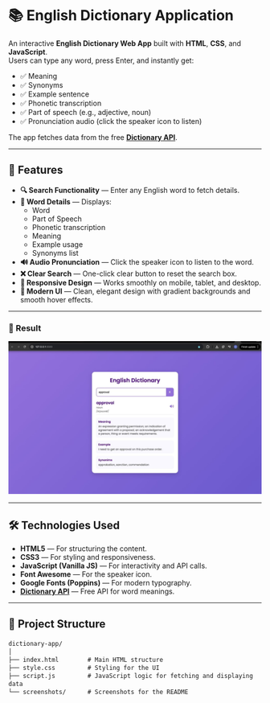 # 📚 English Dictionary Application

An interactive **English Dictionary Web App** built with **HTML**, **CSS**, and **JavaScript**.  
Users can type any word, press Enter, and instantly get:

- ✅ Meaning  
- ✅ Synonyms  
- ✅ Example sentence  
- ✅ Phonetic transcription  
- ✅ Part of speech (e.g., adjective, noun)  
- ✅ Pronunciation audio (click the speaker icon to listen)

The app fetches data from the free **[Dictionary API](https://dictionaryapi.dev/)**.

---

## 🚀 Features

- **🔍 Search Functionality** — Enter any English word to fetch details.  
- **📖 Word Details** — Displays:
  - Word
  - Part of Speech
  - Phonetic transcription
  - Meaning
  - Example usage
  - Synonyms list
- **🔊 Audio Pronunciation** — Click the speaker icon to listen to the word.
- **❌ Clear Search** — One-click clear button to reset the search box.
- **📱 Responsive Design** — Works smoothly on mobile, tablet, and desktop.
- **🎨 Modern UI** — Clean, elegant design with gradient backgrounds and smooth hover effects.

---

### 📌  Result 
![view Result](./assets/result.jpg)

---

## 🛠️ Technologies Used

- **HTML5** — For structuring the content.
- **CSS3** — For styling and responsiveness.
- **JavaScript (Vanilla JS)** — For interactivity and API calls.
- **Font Awesome** — For the speaker icon.
- **Google Fonts (Poppins)** — For modern typography.
- **[Dictionary API](https://dictionaryapi.dev/)** — Free API for word meanings.

---

## 📂 Project Structure

```plaintext
dictionary-app/
│
├── index.html        # Main HTML structure
├── style.css         # Styling for the UI
├── script.js         # JavaScript logic for fetching and displaying data
└── screenshots/      # Screenshots for the README

